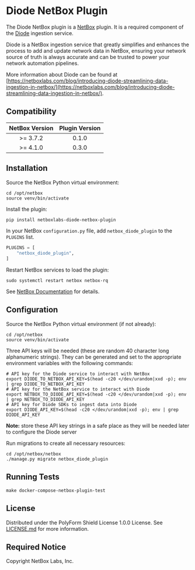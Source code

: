 # Diode NetBox Plugin

The Diode NetBox plugin is a [NetBox](https://netboxlabs.com/oss/netbox/) plugin. It is a required component of
the [Diode](https://github.com/netboxlabs/diode) ingestion service.

Diode is a NetBox ingestion service that greatly simplifies and enhances the process to add and update network data
in NetBox, ensuring your network source of truth is always accurate and can be trusted to power your network automation
pipelines.

More information about Diode can be found
at [https://netboxlabs.com/blog/introducing-diode-streamlining-data-ingestion-in-netbox/](https://netboxlabs.com/blog/introducing-diode-streamlining-data-ingestion-in-netbox/).

## Compatibility

| NetBox Version | Plugin Version |
|:--------------:|:--------------:|
|    >= 3.7.2    |     0.1.0      |
|    >= 4.1.0    |     0.3.0      |

## Installation

Source the NetBox Python virtual environment:

```shell
cd /opt/netbox
source venv/bin/activate
```

Install the plugin:

```bash
pip install netboxlabs-diode-netbox-plugin
```

In your NetBox `configuration.py` file, add `netbox_diode_plugin` to the `PLUGINS` list.

```python
PLUGINS = [
    "netbox_diode_plugin",
]
```

Restart NetBox services to load the plugin:

```
sudo systemctl restart netbox netbox-rq
```

See [NetBox Documentation](https://netboxlabs.com/docs/netbox/en/stable/plugins/#installing-plugins) for details.

## Configuration

Source the NetBox Python virtual environment (if not already):

```shell
cd /opt/netbox
source venv/bin/activate
```

Three API keys will be needed (these are random 40 character long alphanumeric strings). They can be generated and set
to the appropriate environment variables with the following commands:

```shell
# API key for the Diode service to interact with NetBox
export DIODE_TO_NETBOX_API_KEY=$(head -c20 </dev/urandom|xxd -p); env | grep DIODE_TO_NETBOX_API_KEY
# API key for the NetBox service to interact with Diode
export NETBOX_TO_DIODE_API_KEY=$(head -c20 </dev/urandom|xxd -p); env | grep NETBOX_TO_DIODE_API_KEY
# API key for Diode SDKs to ingest data into Diode
export DIODE_API_KEY=$(head -c20 </dev/urandom|xxd -p); env | grep DIODE_API_KEY
```

**Note:** store these API key strings in a safe place as they will be needed later to configure the Diode server

Run migrations to create all necessary resources:

```shell
cd /opt/netbox/netbox
./manage.py migrate netbox_diode_plugin
```

## Running Tests

```shell
make docker-compose-netbox-plugin-test
```

## License

Distributed under the PolyForm Shield License 1.0.0 License. See [LICENSE.md](./LICENSE.md) for more information.

## Required Notice

Copyright NetBox Labs, Inc.

